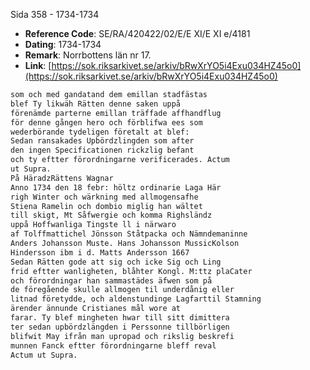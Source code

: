 Sida 358 - 1734-1734

- **Reference Code**: SE/RA/420422/02/E/E XI/E XI e/4181
- **Dating**: 1734-1734
- **Remark**: Norrbottens län nr 17.
- **Link**: [https://sok.riksarkivet.se/arkiv/bRwXrYO5i4Exu034HZ45o0](https://sok.riksarkivet.se/arkiv/bRwXrYO5i4Exu034HZ45o0)

```txt linenums="1"
som och med gandatand dem emillan stadfästas
blef Ty likwäh Rätten denne saken uppå
förenämde parterne emillan träffade affhandflug
för denne gången hero och förblifwa ees som
wederbörande tydeligen företalt at blef:
Sedan ransakades Upbördzlingden som after
den ingen Specificationen rickzlig befant
och ty eftter förordningarne verificerades. Actum
ut Supra.
På HäradzRättens Wagnar
Anno 1734 den 18 febr: höltz ordinarie Laga Här
righ Winter och wärkning med allmogensafhe
Stiena Ramelin och dombio miglig han wältet
till skigt, Mt Såfwergie och komma Righsländz
uppå Hoffwanliga Tingste ll i närwaro
af Tolffmattichel Jönsson Ståtpacka och Nämndemaninne
Anders Johansson Muste. Hans Johansson MussicKolson
Hindersson ibm i d. Matts Andersson 1667
Sedan Rätten gode att sig och icke Sig och Ling
frid eftter wanligheten, blåhter Kongl. M:ttz plaCater
och förordningar han sammastädes äfwen som på
de föregående skulle allmogen til underdånig eller
litnad företydde, och aldenstundinge Lagfarttil Stamning
ärender ännunde Cristianes mål wore at
farar. Ty blef mingheten hwar till sitt dimittera
ter sedan upbördzlängden i Perssonne tillbörligen
blifwit May ifrån man upropad och rikslig beskrefi
munnen Fanck eftter förordningarne bleff reval
Actum ut Supra.
```

